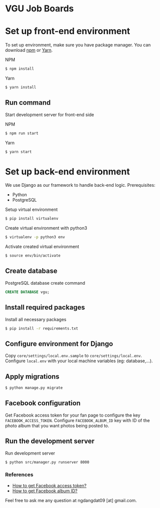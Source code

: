 # VGU Job Boards

# Set up front-end environment

To set up environment, make sure you have package manager. You can download [npm](https://www.npmjs.com/) or [Yarn](https://yarnpkg.com/en/).

NPM
```bash
$ npm install
```

Yarn
```bash
$ yarn install
```

## Run command

Start development server for front-end side

NPM
```bash
$ npm run start
```

Yarn
```bash
$ yarn start
```

# Set up back-end environment

We use Django as our framework to handle back-end logic. Prerequisites:

* Python
* PostgreSQL

Setup virtual environment

```bash
$ pip install virtualenv
```

Create virtual environment with python3

```bash
$ virtualenv -p python3 env
```

Activate created virtual environment

```bash
$ source env/bin/activate
```

## Create database

PostgreSQL database create command
```sql
CREATE DATABASE vgu;
```

## Install required packages

Install all necessary packages

```bash
$ pip install -r requirements.txt
```

## Configure environment for Django

Copy `core/settings/local.env.sample` to `core/settings/local.env`. Configure `local.env` with your local machine variables (eg: database,...).

## Apply migrations

```bash
$ python manage.py migrate
```

## Facebook configuration
Get Facebook access token for your fan page to configure the key `FACEBOOK_ACCESS_TOKEN`.
Configure `FACEBOOK_ALBUM_ID` key with ID of the photo album that you want photos being posted to.

## Run the development server

Run development server
```bash
$ python src/manager.py runserver 8000
```

### References
- [How to get Facebook access token?](https://stackoverflow.com/questions/42663080/how-can-you-get-facebook-access-token)
- [How to get Facebook album ID?](https://stackoverflow.com/questions/18549744/how-do-i-get-facebook-album-id-from-url?rq=1)


Feel free to ask me any question at ngdangdat09 [at] gmail.com.
